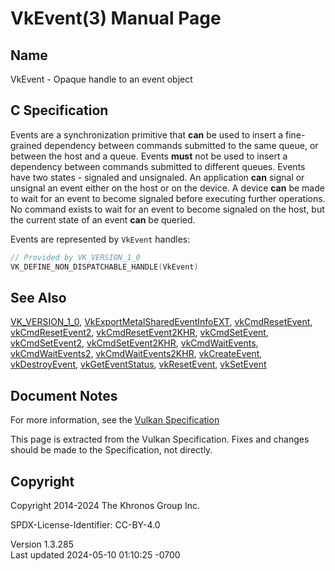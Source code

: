 # VkEvent(3) Manual Page

## Name

VkEvent - Opaque handle to an event object



## <a href="#_c_specification" class="anchor"></a>C Specification

Events are a synchronization primitive that **can** be used to insert a
fine-grained dependency between commands submitted to the same queue, or
between the host and a queue. Events **must** not be used to insert a
dependency between commands submitted to different queues. Events have
two states - signaled and unsignaled. An application **can** signal or
unsignal an event either on the host or on the device. A device **can**
be made to wait for an event to become signaled before executing further
operations. No command exists to wait for an event to become signaled on
the host, but the current state of an event **can** be queried.

Events are represented by `VkEvent` handles:

``` c
// Provided by VK_VERSION_1_0
VK_DEFINE_NON_DISPATCHABLE_HANDLE(VkEvent)
```

## <a href="#_see_also" class="anchor"></a>See Also

[VK_VERSION_1_0](https://registry.khronos.org/vulkan/specs/1.3-extensions/man/html/VK_VERSION_1_0.html),
[VkExportMetalSharedEventInfoEXT](https://registry.khronos.org/vulkan/specs/1.3-extensions/man/html/VkExportMetalSharedEventInfoEXT.html),
[vkCmdResetEvent](https://registry.khronos.org/vulkan/specs/1.3-extensions/man/html/vkCmdResetEvent.html),
[vkCmdResetEvent2](https://registry.khronos.org/vulkan/specs/1.3-extensions/man/html/vkCmdResetEvent2.html),
[vkCmdResetEvent2KHR](https://registry.khronos.org/vulkan/specs/1.3-extensions/man/html/vkCmdResetEvent2KHR.html),
[vkCmdSetEvent](https://registry.khronos.org/vulkan/specs/1.3-extensions/man/html/vkCmdSetEvent.html),
[vkCmdSetEvent2](https://registry.khronos.org/vulkan/specs/1.3-extensions/man/html/vkCmdSetEvent2.html),
[vkCmdSetEvent2KHR](https://registry.khronos.org/vulkan/specs/1.3-extensions/man/html/vkCmdSetEvent2KHR.html),
[vkCmdWaitEvents](https://registry.khronos.org/vulkan/specs/1.3-extensions/man/html/vkCmdWaitEvents.html),
[vkCmdWaitEvents2](https://registry.khronos.org/vulkan/specs/1.3-extensions/man/html/vkCmdWaitEvents2.html),
[vkCmdWaitEvents2KHR](https://registry.khronos.org/vulkan/specs/1.3-extensions/man/html/vkCmdWaitEvents2KHR.html),
[vkCreateEvent](https://registry.khronos.org/vulkan/specs/1.3-extensions/man/html/vkCreateEvent.html),
[vkDestroyEvent](https://registry.khronos.org/vulkan/specs/1.3-extensions/man/html/vkDestroyEvent.html),
[vkGetEventStatus](https://registry.khronos.org/vulkan/specs/1.3-extensions/man/html/vkGetEventStatus.html),
[vkResetEvent](https://registry.khronos.org/vulkan/specs/1.3-extensions/man/html/vkResetEvent.html), [vkSetEvent](https://registry.khronos.org/vulkan/specs/1.3-extensions/man/html/vkSetEvent.html)

## <a href="#_document_notes" class="anchor"></a>Document Notes

For more information, see the <a
href="https://registry.khronos.org/vulkan/specs/1.3-extensions/html/vkspec.html#VkEvent"
target="_blank" rel="noopener">Vulkan Specification</a>

This page is extracted from the Vulkan Specification. Fixes and changes
should be made to the Specification, not directly.

## <a href="#_copyright" class="anchor"></a>Copyright

Copyright 2014-2024 The Khronos Group Inc.

SPDX-License-Identifier: CC-BY-4.0

Version 1.3.285  
Last updated 2024-05-10 01:10:25 -0700
